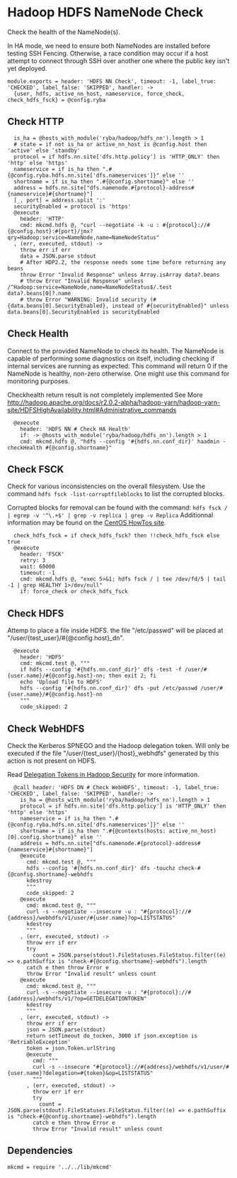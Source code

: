 
# Hadoop HDFS NameNode Check

Check the health of the NameNode(s).

In HA mode, we need to ensure both NameNodes are installed before testing SSH
Fencing. Otherwise, a race condition may occur if a host attempt to connect
through SSH over another one where the public key isn't yet deployed.

    module.exports = header: 'HDFS NN Check', timeout: -1, label_true: 'CHECKED', label_false: 'SKIPPED', handler: ->
      {user, hdfs, active_nn_host, nameservice, force_check, check_hdfs_fsck} = @config.ryba

## Check HTTP

      is_ha = @hosts_with_module('ryba/hadoop/hdfs_nn').length > 1
      # state = if not is_ha or active_nn_host is @config.host then 'active' else 'standby'
      protocol = if hdfs.nn.site['dfs.http.policy'] is 'HTTP_ONLY' then 'http' else 'https'
      nameservice = if is_ha then ".#{@config.ryba.hdfs.nn.site['dfs.nameservices']}" else ''
      shortname = if is_ha then ".#{@config.shortname}" else ''
      address = hdfs.nn.site["dfs.namenode.#{protocol}-address#{nameservice}#{shortname}"]
      [_, port] = address.split ':'
      securityEnabled = protocol is 'https'
      @execute
        header: 'HTTP'
        cmd: mkcmd.hdfs @, "curl --negotiate -k -u : #{protocol}://#{@config.host}:#{port}/jmx?qry=Hadoop:service=NameNode,name=NameNodeStatus"
      , (err, executed, stdout) ->
        throw err if err
        data = JSON.parse stdout
        # After HDP2.2, the response needs some time before returning any beans
        throw Error "Invalid Response" unless Array.isArray data?.beans
        # throw Error "Invalid Response" unless /^Hadoop:service=NameNode,name=NameNodeStatus$/.test data?.beans[0]?.name
        # throw Error "WARNING: Invalid security (#{data.beans[0].SecurityEnabled}, instead of #{securityEnabled}" unless data.beans[0].SecurityEnabled is securityEnabled

## Check Health

Connect to the provided NameNode to check its health. The NameNode is capable of
performing some diagnostics on itself, including checking if internal services
are running as expected. This command will return 0 if the NameNode is healthy,
non-zero otherwise. One might use this command for monitoring purposes.

Checkhealth return result is not completely implemented
See More http://hadoop.apache.org/docs/r2.0.2-alpha/hadoop-yarn/hadoop-yarn-site/HDFSHighAvailability.html#Administrative_commands

      @execute
        header: 'HDFS NN # Check HA Health'
        if: -> @hosts_with_module('ryba/hadoop/hdfs_nn').length > 1
        cmd: mkcmd.hdfs @, "hdfs --config '#{hdfs.nn.conf_dir}' haadmin -checkHealth #{@config.shortname}"

## Check FSCK

Check for various inconsistencies on the overall filesystem. Use the command
`hdfs fsck -list-corruptfileblocks` to list the corrupted blocks.

Corrupted blocks for removal can be found with the command: 
`hdfs fsck / | egrep -v '^\.+$' | grep -v replica | grep -v Replica`
Additionnal information may be found on the [CentOS HowTos site][corblk].

[corblk]: http://centoshowtos.org/hadoop/fix-corrupt-blocks-on-hdfs/

      check_hdfs_fsck = if check_hdfs_fsck? then !!check_hdfs_fsck else true
      @execute
        header: 'FSCK'
        retry: 3
        wait: 60000
        timeout: -1
        cmd: mkcmd.hdfs @, "exec 5>&1; hdfs fsck / | tee /dev/fd/5 | tail -1 | grep HEALTHY 1>/dev/null"
        if: force_check or check_hdfs_fsck

## Check HDFS

Attemp to place a file inside HDFS. the file "/etc/passwd" will be placed at
"/user/{test\_user}/#{@config.host}\_dn".

      @execute
        header: 'HDFS'
        cmd: mkcmd.test @, """
        if hdfs --config '#{hdfs.nn.conf_dir}' dfs -test -f /user/#{user.name}/#{@config.host}-nn; then exit 2; fi
        echo 'Upload file to HDFS'
        hdfs --config '#{hdfs.nn.conf_dir}' dfs -put /etc/passwd /user/#{user.name}/#{@config.host}-nn
        """
        code_skipped: 2

## Check WebHDFS

Check the Kerberos SPNEGO and the Hadoop delegation token. Will only be
executed if the file "/user/{test\_user}/{host}\_webhdfs" generated by this action
is not present on HDFS.

Read [Delegation Tokens in Hadoop Security](http://www.kodkast.com/blogs/hadoop/delegation-tokens-in-hadoop-security)
for more information.

      @call header: 'HDFS DN # Check WebHDFS', timeout: -1, label_true: 'CHECKED', label_false: 'SKIPPED', handler: ->
        is_ha = @hosts_with_module('ryba/hadoop/hdfs_nn').length > 1
        protocol = if hdfs.nn.site['dfs.http.policy'] is 'HTTP_ONLY' then 'http' else 'https'
        nameservice = if is_ha then ".#{@config.ryba.hdfs.nn.site['dfs.nameservices']}" else ''
        shortname = if is_ha then ".#{@contexts(hosts: active_nn_host)[0].config.shortname}" else ''
        address = hdfs.nn.site["dfs.namenode.#{protocol}-address#{nameservice}#{shortname}"]
        @execute
          cmd: mkcmd.test @, """
          hdfs --config '#{hdfs.nn.conf_dir}' dfs -touchz check-#{@config.shortname}-webhdfs
          kdestroy
          """
          code_skipped: 2
        @execute
          cmd: mkcmd.test @, """
          curl -s --negotiate --insecure -u : "#{protocol}://#{address}/webhdfs/v1/user/#{user.name}?op=LISTSTATUS"
          kdestroy
          """
        , (err, executed, stdout) ->
          throw err if err
          try
            count = JSON.parse(stdout).FileStatuses.FileStatus.filter((e) => e.pathSuffix is "check-#{@config.shortname}-webhdfs").length
          catch e then throw Error e
          throw Error "Invalid result" unless count
        @execute
          cmd: mkcmd.test @, """
          curl -s --negotiate --insecure -u : "#{protocol}://#{address}/webhdfs/v1/?op=GETDELEGATIONTOKEN"
          kdestroy
          """
        , (err, executed, stdout) ->
          throw err if err
          json = JSON.parse(stdout)
          return setTimeout do_tocken, 3000 if json.exception is 'RetriableException'
          token = json.Token.urlString
          @execute
            cmd: """
            curl -s --insecure "#{protocol}://#{address}/webhdfs/v1/user/#{user.name}?delegation=#{token}&op=LISTSTATUS"
            """
          , (err, executed, stdout) ->
            throw err if err
            try
              count = JSON.parse(stdout).FileStatuses.FileStatus.filter((e) => e.pathSuffix is "check-#{@config.shortname}-webhdfs").length
            catch e then throw Error e
            throw Error "Invalid result" unless count

## Dependencies

    mkcmd = require '../../lib/mkcmd'
